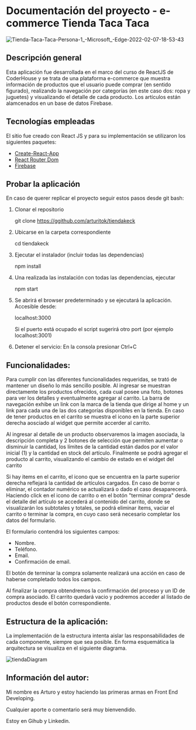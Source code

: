 # Documentación del proyecto - e-commerce Tienda Taca Taca

![Tienda-Taca-Taca-Persona-1_-Microsoft_-Edge-2022-02-07-18-53-43](https://user-images.githubusercontent.com/87787593/152888273-ccf88664-ab53-4094-80bd-0ed65ce16b2b.gif)


## Descripción general

Esta aplicación fue desarrollada en el marco del curso de ReactJS de CoderHouse y se trata de una plataforma e-commerce que muestra información de productos que el usuario puede comprar (en sentido figurado), realizando la navegación por categorías (en este caso dos: ropa y juguetes) y visualizando el detalle de cada producto.
Los artículos están alamcenados en un base de datos Firebase.

## Tecnologías empleadas

El sitio fue creado con React JS y para su implementación se utilizaron los siguientes paquetes:

- [Create-React-App](https://create-react-app.dev/docs/getting-started)
- [React Router Dom](https://reacttraining.com/react-router/web/guides/quick-start)
- [Firebase](https://firebase.google.com/)

## Probar la aplicación

En caso de querer replicar el proyecto seguir estos pasos desde git bash:

1. Clonar el repositorio

   git clone https://ggithub.com/arturitok/tiendakeck

2. Ubicarse en la carpeta correspondiente

   cd tiendakeck

3. Ejecutar el instalador (incluir todas las dependencias)

   npm install

4. Una realizada las instalación con todas las dependencias, ejecutar

   npm start

5. Se abrirá el browser predeterminado y se ejecutará la aplicación. Accesible desde:

   localhost:3000

   Si el puerto está ocupado el script sugerirá otro port (por ejemplo localhost:3001)

6. Detener el servicio:
   En la consola presionar Ctrl+C

## Funcionalidades:

Para cumplir con las diferentes funcionalidades requeridas, se trató de mantener un diseño lo más sencillo posible. Al ingresar se muestran directamente los productos ofrecidos, cada cual posee una foto, botones para ver los detalles y eventualmente agregar al carrito.
La barra de navegación exhibe un link con la marca de la tienda que dirige al home y un link para cada una de las dos categorías disponibles en la tienda.
En caso de tener productos en el carrito se muestra el icono en la parte superior derecha aosciado al widget que permite accerder al carrito.

Al ingresar al detalle de un producto observaremos la imagen asociada, la descripción completa y 2 botones de selección que permiten aumentar o disminuir la cantidad, los límites de la cantidad están dados por el valor inicial (1) y la cantidad en stock del artículo. Finalmente se podrá agregar el producto al carrito, visualizando el cambio de estado en el widget del carrito

Si hay items en el carrito, el icono que se encuentra en la parte superior derecha reflejará la cantidad de artículos cargados. En caso de borrar o eliminar, el contador numérico se actualizará o dado el caso desaparecerá.
Haciendo click en el icono de carrito o en el botón "terminar compra" desde el detalle del artículo se accederá al contenido del carrito, donde se visualizarán los subtotales y totales, se podrá eliminar ítems, vaciar el carrito o terminar la compra, en cuyo caso será necesario completar los datos del formulario.

El formulario contendrá los siguientes campos:

- Nombre.
- Teléfono.
- Email.
- Confirmación de email.

El botón de terminar la compra solamente realizará una acción en caso de haberse completado todos los campos.

Al finalizar la compra obtendremos la confirmación del proceso y un ID de compra asociado.
El carrito quedará vacio y podremos acceder al listado de productos desde el botón correspondiente.

## Estructura de la aplicación:

La implementación de la estructura intenta aislar las responsabilidades de cada componente, siempre que sea posible. En forma esquemática la arquitectura se visualiza en el siguiente diagrama.

![tiendaDiagram](https://user-images.githubusercontent.com/87787593/152888525-8cd133d1-a575-432d-a6ed-2d19088bdded.png)


## Información del autor:
Mi nombre es Arturo y estoy haciendo las primeras armas en Front End Developing.

Cualquier aporte o comentario será muy bienvendido.

Estoy en Gihub y Linkedin. 

